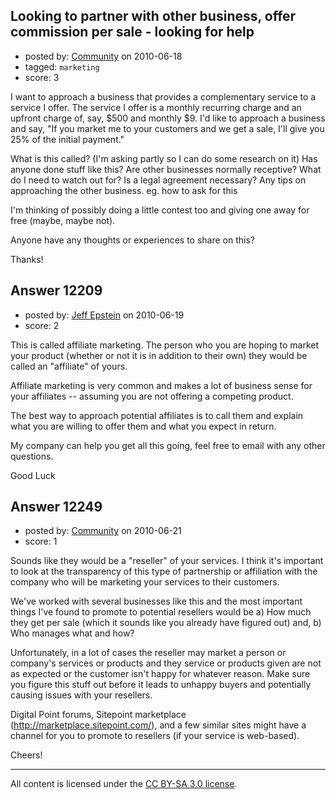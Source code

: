 ## Looking to partner with other business, offer commission per sale - looking for help

- posted by: [Community](https://stackexchange.com/users/-1/-1-community) on 2010-06-18
- tagged: `marketing`
- score: 3

I want to approach a business that provides a complementary service to a service I offer. The service I offer is a monthly recurring charge and an upfront charge of, say, $500 and monthly $9. I'd like to approach a business and say, "If you market me to your customers and we get a sale, I'll give you 25% of the initial payment."

What is this called? (I'm asking partly so I can do some research on it)
Has anyone done stuff like this? Are other businesses normally receptive? 
What do I need to watch out for? Is a legal agreement necessary? 
Any tips on approaching the other business. eg. how to ask for this

I'm thinking of possibly doing a little contest too and giving one away for free (maybe, maybe not). 

Anyone have any thoughts or experiences to share on this? 

Thanks!


## Answer 12209

- posted by: [Jeff Epstein](https://stackexchange.com/users/-1/3666-jeff-epstein) on 2010-06-19
- score: 2

This is called affiliate marketing.  The person who you are hoping to market your product (whether or not it is in addition to their own) they would be called an "affiliate" of yours.  

Affiliate marketing is very common and makes a lot of business sense for your affiliates -- assuming you are not offering a competing product.  

The best way to approach potential affiliates is to call them and explain what you are willing to offer them and what you expect in return.

My company can help you get all this going, feel free to email with any other questions.

Good Luck


## Answer 12249

- posted by: [Community](https://stackexchange.com/users/-1/-1-community) on 2010-06-21
- score: 1

Sounds like they would be a "reseller" of your services. I think it's important to look at the transparency of this type of partnership or affiliation with the company who will be marketing your services to their customers.

We've worked with several businesses like this and the most important things I've found to promote to potential resellers would be a) How much they get per sale (which it sounds like you already have figured out) and, b) Who manages what and how?

Unfortunately, in a lot of cases the reseller may market a person or company's services or products and they service or products given are not as expected or the customer isn't happy for whatever reason. Make sure you figure this stuff out before it leads to unhappy buyers and potentially causing issues with your resellers.

Digital Point forums, Sitepoint marketplace (http://marketplace.sitepoint.com/), and a few similar sites might have a channel for you to promote to resellers (if your service is web-based).

Cheers!



---

All content is licensed under the [CC BY-SA 3.0 license](https://creativecommons.org/licenses/by-sa/3.0/).
